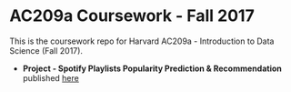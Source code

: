 # AC209a Coursework - Fall 2017

This is the coursework repo for Harvard AC209a - Introduction to Data Science (Fall 2017).

- **Project - Spotify Playlists Popularity Prediction & Recommendation** published [here](https://ac209a-project-spotify.github.io/group30/)
